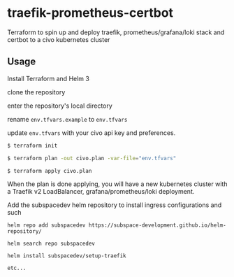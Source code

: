 # traefik-prometheus-certbot
Terraform to spin up and deploy traefik, prometheus/grafana/loki stack and certbot to a civo kubernetes cluster

## Usage
Install Terraform and Helm 3

clone the repository

enter the repository's local directory

rename `env.tfvars.example` to `env.tfvars`

update `env.tfvars` with your civo api key and preferences.

```bash
$ terraform init

$ terraform plan -out civo.plan -var-file="env.tfvars"

$ terraform apply civo.plan
```

When the plan is done applying, you will have a new kubernetes cluster with a Traefik v2 LoadBalancer, grafana/prometheus/loki deployment.

Add the subspacedev helm repository to install ingress configurations and such

`helm repo add subspacedev https://subspace-development.github.io/helm-repository/`

`helm search repo subspacedev`

`helm install subspacedev/setup-traefik`

`etc...`
